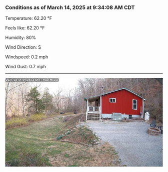 ### Conditions as of March 14, 2025 at 9:34:08 AM CDT 

Temperature: 62.20 &deg;F

Feels like: 62.20 &deg;F

Humidity: 80%

Wind Direction: S

Windspeed: 0.2 mph

Wind Gust: 0.7 mph

---

<img src="./images/latest.jpeg"/>

